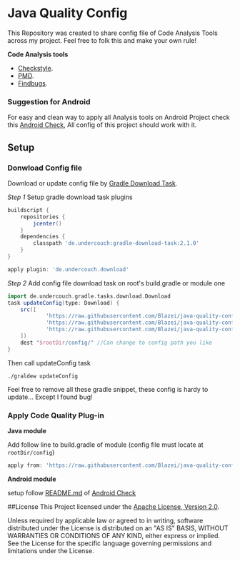 # Java Quality Config
This Repository was created to share config file of Code Analysis Tools across my project. Feel free to folk this and make your own rule!

__Code Analysis tools__
- [Checkstyle](http://checkstyle.sourceforge.net/).
- [PMD](https://pmd.github.io/).
- [Findbugs](http://findbugs.sourceforge.net/).

### Suggestion for Android
For easy and clean way to apply all Analysis tools on Android Project check this [Android Check](https://github.com/noveogroup/android-check), All config of this project should work with it.


## Setup

### Donwload Config file
Download or update config file by [Gradle Download Task](https://github.com/michel-kraemer/gradle-download-task).

*Step 1* Setup gradle download task plugins

```groovy
buildscript {
    repositories {
        jcenter()
    }
    dependencies {
        classpath 'de.undercouch:gradle-download-task:2.1.0'
    }
}

apply plugin: 'de.undercouch.download'
```
*Step 2* Add config file download task on root's build.gradle or module one
 
```groovy 
import de.undercouch.gradle.tasks.download.Download
task updateConfig(type: Download) {
    src([
            'https://raw.githubusercontent.com/Blazei/java-quality-config/master/config/checkstyle.xml',
            'https://raw.githubusercontent.com/Blazei/java-quality-config/master/config/pmd.xml',
            'https://raw.githubusercontent.com/Blazei/java-quality-config/master/config/findbugs.xml',
    ])
    dest "$rootDir/config/" //Can change to config path you like
}
```

Then call updateConfig task

```
./graldew updateConfig
```

Feel free to remove all these gradle snippet, these config is hardy to update... Except I found bug!

### Apply Code Quality Plug-in

**Java module**

Add follow line to build.gradle of module (config file must locate at ```rootDir/config```)

```groovy
apply from: 'https://raw.githubusercontent.com/Blazei/java-quality-config/master/java/quality.gradle'
```

**Android module**

setup follow [README.md](https://github.com/noveogroup/android-check/blob/master/README.md) of [Android Check](https://github.com/noveogroup/android-check)



##License
This Project licensed under the
[Apache License, Version 2.0](http://www.apache.org/licenses/LICENSE-2.0).

Unless required by applicable law or agreed to in writing, software
distributed under the License is distributed on an "AS IS" BASIS,
WITHOUT WARRANTIES OR CONDITIONS OF ANY KIND, either express or implied.
See the License for the specific language governing permissions and
limitations under the License.




